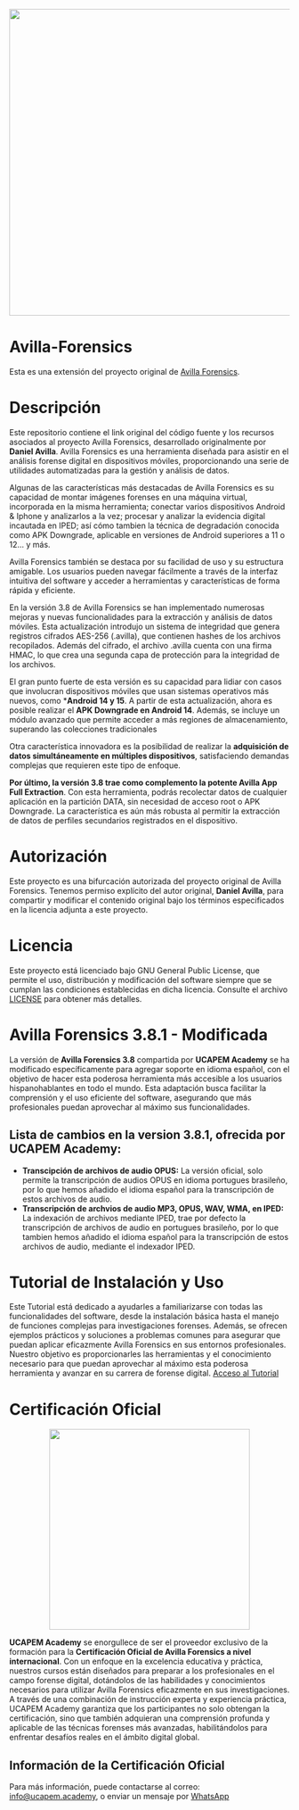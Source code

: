 <p align="center">
  <img width="660" height="550" src="https://www.ucapem.group/site/wp-content/uploads/2023/06/Avilla-01.png">
</p>

# Avilla-Forensics
Esta es una extensión del proyecto original de [Avilla Forensics](https://github.com/AvillaDaniel/AvillaForensics).

# Descripción

Este repositorio contiene el link original del código fuente y los recursos asociados al proyecto Avilla Forensics, desarrollado originalmente por **Daniel Avilla**. Avilla Forensics es una herramienta diseñada para asistir en el análisis forense digital en dispositivos móviles, proporcionando una serie de utilidades automatizadas para la gestión y análisis de datos.

Algunas de las características más destacadas de Avilla Forensics es su capacidad de montar imágenes forenses en una máquina virtual, incorporada en la misma herramienta; conectar varios dispositivos Android & Iphone y analizarlos a la vez; procesar y analizar la evidencia digital incautada en IPED; así cómo tambien la técnica de degradación conocida como APK Downgrade, aplicable en versiones de Android superiores a 11 o 12… y más.

Avilla Forensics también se destaca por su facilidad de uso y su estructura amigable. Los usuarios pueden navegar fácilmente a través de la interfaz intuitiva del software y acceder a herramientas y características de forma rápida y eficiente.

En la versión 3.8 de Avilla Forensics se han implementado numerosas mejoras y nuevas funcionalidades para la extracción y análisis de datos móviles. Esta actualización introdujo un sistema de integridad que genera registros cifrados AES-256 (.avilla), que contienen hashes de los archivos recopilados. Además del cifrado, el archivo .avilla cuenta con una firma HMAC, lo que crea una segunda capa de protección para la integridad de los archivos.

El gran punto fuerte de esta versión es su capacidad para lidiar con casos que involucran dispositivos móviles que usan sistemas operativos más nuevos, como ***Android 14 y 15**. A partir de esta actualización, ahora es posible realizar el **APK Downgrade en Android 14**. Además, se incluye un módulo avanzado que permite acceder a más regiones de almacenamiento, superando las colecciones tradicionales

Otra característica innovadora es la posibilidad de realizar la **adquisición de datos simultáneamente en múltiples dispositivos**, satisfaciendo demandas complejas que requieren este tipo de enfoque.

**Por último, la versión 3.8 trae como complemento la potente Avilla App Full Extraction**. Con esta herramienta, podrás recolectar datos de cualquier aplicación en la partición DATA, sin necesidad de acceso root o APK Downgrade. La característica es aún más robusta al permitir la extracción de datos de perfiles secundarios registrados en el dispositivo.

# Autorización

Este proyecto es una bifurcación autorizada del proyecto original de Avilla Forensics. Tenemos permiso explícito del autor original, **Daniel Avilla**, para compartir y modificar el contenido original bajo los términos especificados en la licencia adjunta a este proyecto.

# Licencia

Este proyecto está licenciado bajo GNU General Public License, que permite el uso, distribución y modificación del software siempre que se cumplan las condiciones establecidas en dicha licencia. Consulte el archivo [LICENSE](https://github.com/UCAPEM-ACADEMY/AvillaForensics?tab=License-1-ov-file) para obtener más detalles.

# Avilla Forensics 3.8.1 - Modificada

La versión de **Avilla Forensics 3.8** compartida por **UCAPEM Academy** se ha modificado específicamente para agregar soporte en idioma español, con el objetivo de hacer esta poderosa herramienta más accesible a los usuarios hispanohablantes en todo el mundo. Esta adaptación busca facilitar la comprensión y el uso eficiente del software, asegurando que más profesionales puedan aprovechar al máximo sus funcionalidades.

## Lista de cambios en la version 3.8.1, ofrecida por UCAPEM Academy:

* **Transcipción de archivos de audio OPUS:** La versión oficial, solo permite la transcripción de audios OPUS en idioma portugues brasileño, por lo que hemos añadido el idioma español para la transcripción de estos archivos de audio.
* **Transcripción de archvios de audio MP3, OPUS, WAV, WMA, en IPED:** La indexación de archivos mediante IPED, trae por defecto la transcripción de archivos de audio en portugues brasileño, por lo que tambien hemos añadido el idioma español para la transcripción de estos archivos de audio, mediante el indexador IPED.

# Tutorial de Instalación y Uso

Este Tutorial está dedicado a ayudarles a familiarizarse con todas las funcionalidades del software, desde la instalación básica hasta el manejo de funciones complejas para investigaciones forenses. Además, se ofrecen ejemplos prácticos y soluciones a problemas comunes para asegurar que puedan aplicar eficazmente Avilla Forensics en sus entornos profesionales. Nuestro objetivo es proporcionarles las herramientas y el conocimiento necesario para que puedan aprovechar al máximo esta poderosa herramienta y avanzar en su carrera de forense digital.
[Acceso al Tutorial](https://github.com/UCAPEM-ACADEMY/AvillaForensics/wiki)

# Certificación Oficial

<p align="center">
  <img width="360" height="360" src="https://www.ucapem.group/site/wp-content/uploads/2024/04/Badged-13.png">
</p>

**UCAPEM Academy** se enorgullece de ser el proveedor exclusivo de la formación para la **Certificación Oficial de Avilla Forensics a nivel internacional**. Con un enfoque en la excelencia educativa y práctica, nuestros cursos están diseñados para preparar a los profesionales en el campo forense digital, dotándolos de las habilidades y conocimientos necesarios para utilizar Avilla Forensics eficazmente en sus investigaciones. A través de una combinación de instrucción experta y experiencia práctica, UCAPEM Academy garantiza que los participantes no solo obtengan la certificación, sino que también adquieran una comprensión profunda y aplicable de las técnicas forenses más avanzadas, habilitándolos para enfrentar desafíos reales en el ámbito digital global.

## Información de la Certificación Oficial

Para más información, puede contactarse al correo: info@ucapem.academy, o enviar un mensaje por [WhatsApp](https://wa.me/593987121348)

